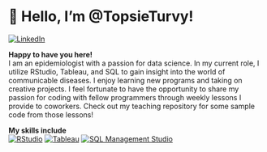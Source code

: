 # 👋 Hello, I’m @TopsieTurvy!  

[![LinkedIn](https://img.shields.io/badge/LinkedIn-0077B5?style=for-the-badge&logo=linkedin&logoColor=white)](https://www.linkedin.com/in/nicoleturveymph)

**Happy to have you here!**  
I am an epidemiologist with a passion for data science. In my current role, I utilize RStudio, Tableau, and SQL to gain insight into the world of communicable diseases. I enjoy learning new programs and taking on creative projects. I feel fortunate to have the opportunity to share my passion for coding with fellow programmers through weekly lessons I provide to coworkers. Check out my teaching repository for some sample code from those lessons!

**My skills include**  
[![RStudio](https://img.shields.io/badge/RStudio-75AADB?style=for-the-badge&logo=RStudio&logoColor=white)](https://www.r-project.org/)
[![Tableau](https://img.shields.io/badge/Tableau-E97627?style=for-the-badge&logo=Tableau&logoColor=white)](https://www.tableau.com)
[![SQL Management Studio](https://img.shields.io/badge/SQL_Management_Studio-CC2927?style=for-the-badge&logo=Microsoft%20SQL%20Server&logoColor=white)](https://docs.microsoft.com/en-us/sql/ssms/sql-server-management-studio-ssms)

